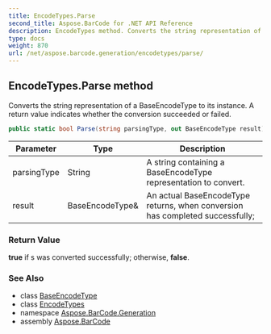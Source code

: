 ```yaml
---
title: EncodeTypes.Parse
second_title: Aspose.BarCode for .NET API Reference
description: EncodeTypes method. Converts the string representation of a BaseEncodeType to its instance. A return value indicates whether the conversion succeeded or failed
type: docs
weight: 870
url: /net/aspose.barcode.generation/encodetypes/parse/
---
```

## EncodeTypes.Parse method

Converts the string representation of a BaseEncodeType to its instance. A return value indicates whether the conversion succeeded or failed.

```csharp
public static bool Parse(string parsingType, out BaseEncodeType result)
```

| Parameter | Type | Description |
| --- | --- | --- |
| parsingType | String | A string containing a BaseEncodeType representation to convert. |
| result | BaseEncodeType& | An actual BaseEncodeType returns, when conversion has completed successfully; |

### Return Value

**true** if s was converted successfully; otherwise, **false**.

### See Also

* class [BaseEncodeType](../../baseencodetype/)
* class [EncodeTypes](../)
* namespace [Aspose.BarCode.Generation](../../encodetypes/)
* assembly [Aspose.BarCode](../../../)


